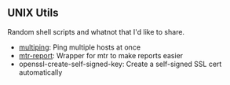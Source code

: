 ## UNIX Utils

Random shell scripts and whatnot that I'd like to share.


- [multiping](multiping.md): Ping multiple hosts at once
- [mtr-report](mtr-report.md): Wrapper for mtr to make reports easier
- openssl-create-self-signed-key: Create a self-signed SSL cert automatically


